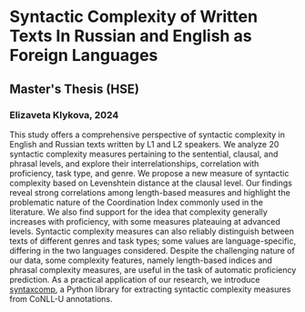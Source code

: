 # Syntactic Complexity of Written Texts In Russian and English as Foreign Languages
## Master's Thesis (HSE)
### Elizaveta Klykova, 2024
This study offers a comprehensive perspective of syntactic complexity in English and Russian texts written by L1 and L2 speakers. We analyze 20 syntactic complexity measures pertaining to the sentential, clausal, and phrasal levels, and explore their interrelationships, correlation with proficiency, task type, and genre. We propose a new measure of syntactiс complexity based on Levenshtein distance at the clausal level. Our findings reveal strong correlations among length-based measures and highlight the problematic nature of the Coordination Index commonly used in the literature. We also find support for the idea that complexity generally increases with proficiency, with some measures plateauing at advanced levels. Syntactic complexity measures can also reliably distinguish between texts of different genres and task types; some values are language-specific, differing in the two languages considered.
Despite the challenging nature of our data, some complexity features, namely length-based indices and phrasal complexity measures, are useful in the task of automatic proficiency prediction. As a practical application of our research, we introduce [syntaxcomp](https://pypi.org/project/syntaxcomp/), a Python library for extracting syntactic complexity measures from CoNLL-U annotations.
